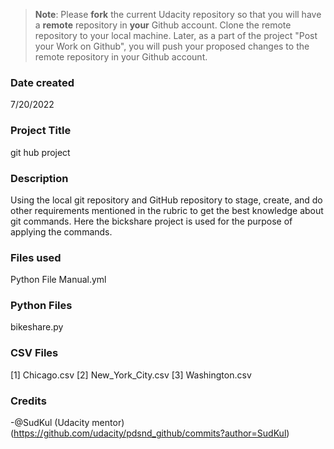 >**Note**: Please **fork** the current Udacity repository so that you will have a **remote** repository in **your** Github account. Clone the remote repository to your local machine. Later, as a part of the project "Post your Work on Github", you will push your proposed changes to the remote repository in your Github account.

### Date created
7/20/2022
### Project Title
git hub project
### Description
Using the local git repository and GitHub repository to stage, create, and do other requirements mentioned in the rubric to get the best knowledge about git commands. Here the bickshare project is used for the purpose of applying the commands.
### Files used
Python File Manual.yml

### Python Files
bikeshare.py

### CSV Files
[1] Chicago.csv [2] New_York_City.csv [3] Washington.csv

### Credits
-@SudKul (Udacity mentor) (https://github.com/udacity/pdsnd_github/commits?author=SudKul)
